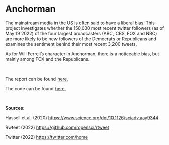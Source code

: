 # Anchorman

The mainstream media in the US is often said to have a liberal bias. This project investigates whether the 150,000 most recent twitter followers (as of May 19 2022) of the four largest broadcasters (ABC, CBS, FOX and NBC) are more likely to be new followers of the Democrats or Republicans and examines the sentiment behind their most recent 3,200 tweets. 

As for Will Ferrell’s character in Anchorman, there is a noticeable bias, but mainly among FOX and the Republicans.

<br/>

The report can be found [here.](Anchorman.md)

The code can be found [here.](Anchorman.Rmd)

<br/>

**Sources:**

Hassell et.al. (2020) https://www.science.org/doi/10.1126/sciadv.aay9344

Rwteet (2022) https://github.com/ropensci/rtweet

Twitter (2022) https://twitter.com/home
